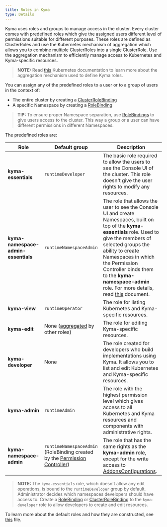```yaml
---
title: Roles in Kyma
type: Details
---
```


Kyma uses roles and groups to manage access in the cluster. Every cluster comes with predefined roles which give the assigned users different level of permissions suitable for different purposes.
These roles are defined as ClusterRoles and use the Kubernetes mechanism of aggregation which allows you to combine multiple ClusterRoles into a single ClusterRole. Use the aggregation mechanism to efficiently manage access to Kubernetes and Kyma-specific resources.

>**NOTE:** Read [this](https://kubernetes.io/docs/reference/access-authn-authz/rbac/#aggregated-clusterroles) Kubernetes documentation to learn more about the aggregation mechanism used to define Kyma roles.

You can assign any of the predefined roles to a user or to a group of users in the context of:  
  - The entire cluster by creating a [ClusterRoleBinding](https://kubernetes.io/docs/reference/access-authn-authz/rbac/#rolebinding-and-clusterrolebinding)
  - A specific Namespace by creating a [RoleBinding](https://kubernetes.io/docs/reference/access-authn-authz/rbac/#rolebinding-and-clusterrolebinding)

>**TIP:** To ensure proper Namespace separation, use [RoleBindings](https://kubernetes.io/docs/reference/access-authn-authz/rbac/#rolebinding-and-clusterrolebinding) to give users access to the cluster. This way a group or a user can have different permissions in different Namespaces.

The predefined roles are:

| Role | Default group | Description |
| --- | --- | --- |
| **kyma-essentials** | `runtimeDeveloper` | The basic role required to allow the users to see the Console UI of the cluster. This role doesn't give the user rights to modify any resources. |
| **kyma-namespace-admin-essentials** | `runtimeNamespaceAdmin` | The role that allows the user to see the Console UI and create Namespaces, built on top of the **kyma-essentials** role. Used to give the members of selected groups the ability to create Namespaces in which the Permission Controller binds them to the **kyma-namespace-admin** role. For more details, read [this](#details-permission-controller) document.  |
| **kyma-view** | `runtimeOperator` | The role for listing Kubernetes and Kyma-specific resources. |
| **kyma-edit** | None ([aggregated](https://kubernetes.io/docs/reference/access-authn-authz/rbac/#aggregated-clusterroles) by other roles) | The role for editing Kyma-specific resources. |
| **kyma-developer** | None | The role created for developers who build implementations using Kyma. It allows you to list and edit Kubernetes and Kyma-specific resources. |
| **kyma-admin** | `runtimeAdmin` | The role with the highest permission level which gives access to all Kubernetes and Kyma resources and components with administrative rights. |
| **kyma-namespace-admin** | `runtimeNamespaceAdmin` (RoleBinding created by the [Permission Controller](#details-permission-controller)) | The role that has the same rights as the **kyma-admin** role, except for the write access to [AddonsConfigurations](https://kyma-project.io/docs/master/components/helm-broker#custom-resource-addons-configuration). |

>**NOTE:** The `kyma-essentials` role, which doesn't allow any edit operations, is bound to the `runtimeDeveloper` group by default. Administrator decides which namespaces developers should have access to. Create a [RoleBinding](https://kubernetes.io/docs/reference/access-authn-authz/rbac/#rolebinding-and-clusterrolebinding) or [ClusterRoleBinding](https://kubernetes.io/docs/reference/access-authn-authz/rbac/#rolebinding-and-clusterrolebinding) to the `kyma-developer` role to allow developers to create and edit resources.

To learn more about the default roles and how they are constructed, see [this](https://github.com/kyma-project/kyma/blob/master/resources/core/charts/cluster-users/templates/rbac-roles.yaml) file.
